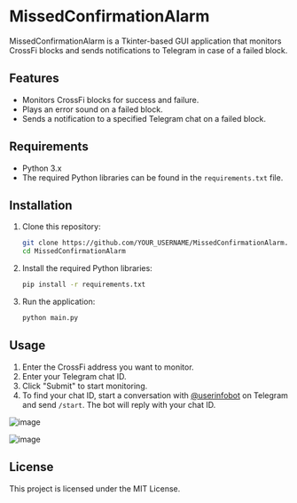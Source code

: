 # MissedConfirmationAlarm

MissedConfirmationAlarm is a Tkinter-based GUI application that monitors CrossFi blocks and sends notifications to Telegram in case of a failed block.

## Features
- Monitors CrossFi blocks for success and failure.
- Plays an error sound on a failed block.
- Sends a notification to a specified Telegram chat on a failed block.

## Requirements
- Python 3.x
- The required Python libraries can be found in the `requirements.txt` file.

## Installation
1. Clone this repository:
    ```sh
    git clone https://github.com/YOUR_USERNAME/MissedConfirmationAlarm.git
    cd MissedConfirmationAlarm
    ```
2. Install the required Python libraries:
    ```sh
    pip install -r requirements.txt
    ```
3. Run the application:
    ```sh
    python main.py
    ```

## Usage
1. Enter the CrossFi address you want to monitor.
2. Enter your Telegram chat ID.
3. Click "Submit" to start monitoring.
4. To find your chat ID, start a conversation with [@userinfobot](https://t.me/userinfobot) on Telegram and send `/start`. The bot will reply with your chat ID.


![image](https://github.com/agonian/MissedConfirmationAlarm/assets/10574284/835fbdab-bfec-43e7-b7e1-7da54cdc49cc)


![image](https://github.com/agonian/MissedConfirmationAlarm/assets/10574284/ed57c588-8f58-4124-aa92-3a7c2056d5c1)



## License
This project is licensed under the MIT License.
